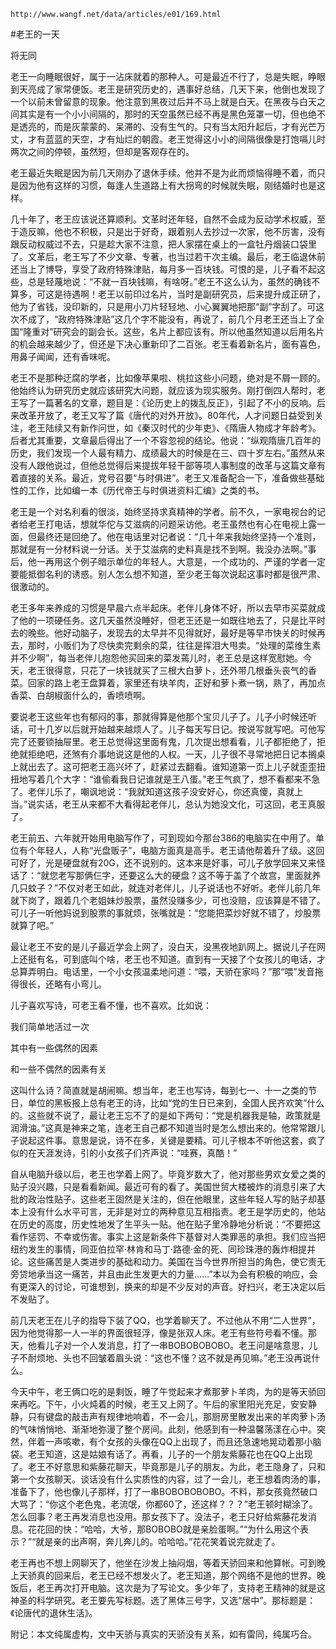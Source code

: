 `http://www.wangf.net/data/articles/e01/169.html`

#老王的一天

将无同

老王一向睡眠很好，属于一沾床就着的那种人。可是最近不行了，总是失眠，睁眼到天亮成了家常便饭。老王是研究历史的，遇事好总结，几天下来，他倒也发现了一个以前未曾留意的现象。他注意到黑夜过后并不马上就是白天。在黑夜与白天之间其实是有一个小小间隔的，那时的天空虽然已经不再是黑色笼罩一切，但也绝不是透亮的，而是灰蒙蒙的、呆滞的、没有生气的。只有当太阳升起后，才有光芒万丈，才有蓝蓝的天空，才有灿烂的朝霞。老王觉得这小小的间隔很像是打饱嗝儿时两次之间的停顿，虽然短，但却是客观存在的。 

老王最近失眠是因为前几天刚办了退休手续。他并不是为此而烦恼得睡不着，而只是因为他有这样的习惯，每逢人生道路上有大拐弯的时候就失眠，刚结婚时也是这样。 

几十年了，老王应该说还算顺利。文革时还年轻，自然不会成为反动学术权威，至于造反嘛，他也不积极，只是出于好奇，跟着别人去抄过一次家，他不厉害，没有跟反动权威过不去，只是趁大家不注意，把人家摆在桌上的一盒牡丹烟装口袋里了。文革后，老王写了不少文章、专著，也当过若干次主编。最后，老王临退休前还当上了博导，享受了政府特殊津贴，每月多一百块钱。可恨的是，儿子看不起这些，总是轻蔑地说：“不就一百块钱嘛，有啥呀。”老王不这么认为，虽然的确钱不算多，可这是待遇啊！老王以前印过名片，当时是副研究员，后来提升成正研了，他为了省钱，没印新的，只是用小刀片轻轻地、小心翼翼地把那“副”字刮了。可这次不成了，“政府特殊津贴”这几个字不能没有，再说了，前几个月老王还当上了全国“隆重对”研究会的副会长。这些，名片上都应该有。所以他虽然知道以后用名片的机会越来越少了，但还是下决心重新印了二百张。老王看着新名片，面有喜色，用鼻子闻闻，还有香味呢。 

老王不是那种迂腐的学者，比如像苹果啦、桃拉这些小问题，绝对是不屑一顾的。他始终认为研究历史就应该研究大问题，就应该为现实服务。刚打倒四人帮时，老王写了一篇著名的文章，题目是：《论历史上的拨乱反正》，引起了不小的反响。后来改革开放了，老王又写了篇《唐代的对外开放》。80年代，人才问题日益受到关注，老王陆续又有新作问世，如《秦汉时代的少年吏》、《隋唐人物成才年龄考》。后者尤其重要，文章最后得出了一个不容忽视的结论。他说：“纵观隋唐几百年的历史，我们发现一个人最有精力、成绩最大的时候是在三、四十岁左右。”虽然从来没有人跟他说过，但他总觉得后来提拔年轻干部等项人事制度的改革与这篇文章有着直接的关系。最近，党号召要“与时俱进”。老王又准备配合一下，准备做些基础性的工作，比如编一本《历代帝王与时俱进资料汇编》之类的书。 

老王是一个对名利看的很淡，始终坚持求真精神的学者。前不久，一家电视台的记者给老王打电话，想就华佗与艾滋病的问题采访他。老王虽然也有心在电视上露一面，但最终还是回绝了。他在电话里对记者说：“几十年来我始终坚持一个准则，那就是有一分材料说一分话。关于艾滋病的史料真是找不到啊。我没办法啊。”事后，他一再用这个例子暗示单位的年轻人。大意是，一个成功的、严谨的学者一定要能抵御名利的诱惑。别人怎么想不知道，至少老王每次说起这事时都是很严肃、很激动的。 

老王多年来养成的习惯是早晨六点半起床。老伴儿身体不好，所以去早市买菜就成了他的一项硬任务。这几天虽然没睡好，但老王还是一如既往地去了，只是比平时去的晚些。他好动脑子，发现去的太早并不见得就好，最好是等早市快关的时候再去，那时，小贩们为了尽快卖完剩余的菜，往往是挥泪大甩卖。“处理的菜维生素并不少啊”，每当老伴儿抱怨他买回来的菜发蔫儿时，老王总是这样宽慰她。今天，老王很得意，只花了一块钱就买了三根大白萝卜，还外带几根垂头丧气的香菜。回家的路上老王盘算着，家里还有块羊肉，正好和萝卜煮一锅，熟了，再加点香菜、白胡椒面什么的，香喷喷啊。 

要说老王这些年也有郁闷的事，那就得算是他那个宝贝儿子了。儿子小时候还听话，可十几岁以后就开始越来越烦人了。儿子每天写日记。按说写就写吧。可他写完了还要锁抽屉里。老王总觉得这里面有鬼，几次提出想看看，儿子都拒绝了，拒绝就拒绝吧，还煞有介事地说这是他的人权。一天，儿子很不寻常地把日记本搁桌上就出去了。这可把老王高兴坏了，赶紧过去翻看。谁知道第一页上儿子就歪歪扭扭地写着几个大字：“谁偷看我日记谁就是王八蛋。”老王气疯了，想不看都来不急了。老伴儿乐了，嘲讽地说：“我就知道这孩子没安好心，你还真傻，真就上当。”说实话，老王从来都不大看得起老伴儿，总认为她没文化，可这回，老王真服了。

老王前五、六年就开始用电脑写作了，可到现如今那台386的电脑实在中用了。单位有个年轻人，人称“光盘贩子”，电脑方面真是高手。老王请他帮着升了级。这回可好了，光是硬盘就有20G，还不说别的。这本来是好事，可儿子放学回来又来怪话了：“就您老写那俩仨字，还要这么大的硬盘？这不等于盖了个故宫，里面就养几只蚊子？”不仅对老王如此，就连对老伴儿，儿子说话也不好听。老伴儿前几年就下岗了，跟着几个老姐妹炒股票，虽然没赚多少，可也没赔，应该算是不错了。可儿子一听他妈说到股票的事就烦，张嘴就是：“您能把菜炒好就不错了，炒股票就算了吧。” 

最让老王不安的是儿子最近学会上网了，没白天，没黑夜地趴网上。据说儿子在网上还挺有名，可到底叫个啥，老王也不知道。直到有一天接了个女孩儿的电话，才总算弄明白。电话里，一个小女孩温柔地问道：“喂，天骄在家吗？”那“喂”发音拖得很长，还略有小弯儿。 

儿子喜欢写诗，可老王看不懂，也不喜欢。比如说： 



我们简单地活过一次 

其中有一些偶然的因素 

和一些不偶然的因素有关 


这叫什么诗？简直就是胡闹嘛。想当年，老王也写诗，每到七一、十一之类的节日，单位的黑板报上总有老王的诗，比如“党的生日已来到，全国人民齐欢笑”什么的。这些就不说了，最让老王忘不了的是如下两句：“党是机器我是轴，政策就是润滑油。”这真是神来之笔，连老王自己都不知道当时是怎么想出来的。他常常跟儿子说起这件事。意思是说，诗不在多，关键是要精。可儿子根本不听他这套，疯了似的在天涯发诗，引的小女孩子们齐声说：“哇赛，真酷！” 

自从电脑升级以后，老王也学着上网了。毕竟岁数大了，他对那些男欢女爱之类的贴子没兴趣，只是看看新闻。最近可有的看了。美国世贸大楼被炸的消息引来了大批的政治性贴子。这些老王固然是关注的，但在他眼里，这些年轻人写的贴子却基本上没有什么水平可言，无非是对立的两种意见互相指责。老王是学历史的，他站在历史的高度，历史性地发了生平头一贴。他在贴子里冷静地分析说：“不要把这看作惩罚、不幸或伤害。事实上这是新条件下基督对人类罪恶的承担。我们应当把纽约发生的事情，同亚伯拉罕·林肯和马丁·路德·金的死、同珍珠港的轰炸相提并论。这些痛苦是人类进步的基础和动力。美国在当今世界所担当的角色，使它责无旁贷地承当这一痛苦，并且由此生发更大的力量……”本以为会有积极的响应，会有更深入的讨论，可谁想到，换来的却是不少反对的声音。好扫兴，老王决定以后不发贴了。 

前几天老王在儿子的指导下装了QQ，也学着聊天了。不过他从不用“二人世界”，因为他觉得那一人一半的界面很轻浮，像是张双人床。老王有些符号看不懂。那天，他看儿子对一个人发消息，打了一串BOBOBOBOBO。老王问是啥意思，儿子不耐烦地、头也不回皱着眉头说：“这也不懂？这不就是再见嘛。”老王没再说什么。 

今天中午，老王俩口吃的是剩饭，睡了午觉起来才煮那萝卜羊肉，为的是等天骄回来再吃。下午，小火炖着的时候，老王又上网了。午后的家里阳光充足，安安静静，只有键盘的敲击声有规律地响着，不一会儿，那厨房里散发出来的羊肉萝卜汤的气味悄悄地、渐渐地弥漫了整个房间。此刻，他感到有一种温馨荡漾在心中。突然，伴着一声咳嗽，有个女孩的头像在QQ上出现了，而且还急速地晃动着那小脑袋。老王知道，这是姑娘有话了。再看，儿子的一个朋友紫藤花也在QQ上出现了。老王不好意思和紫藤花聊天，毕竟那是儿子的朋友。为此，老王隐身了，只和第一个女孩聊天。谈话没有什么实质性的内容，过了一会儿，老王想着肉汤的事，准备下了，他也像儿子那样，打了一串BOBOBOBOBO。不料，那女孩竟然破口大骂了：“你这个老色鬼，老流氓，你都60了，还这样？？？”老王顿时糊涂了。怎么回事？老王再发消息也没用。那女孩下了。没法子，老王只好给紫藤花发消息。花花回的快：“哈哈，大爷，那BOBOBO就是亲脸蛋啊。”“为什么用这个表示？”“就是亲的出声啊，奔儿奔儿的。哈哈哈。”花花笑着说完就走了。 

老王再也不想上网聊天了，他坐在沙发上抽闷烟，等着天骄回来和他算帐。可到晚上天骄真的回来后，老王已经不想发火了。老王知道，那个网络不是他的世界。晚饭后，老王再次打开电脑。这次是为了写论文。多少年了，支持老王精神的就是这神圣的科学研究。老王要先写标题。选了黑体三号字，又选“居中”。那标题是：《论唐代的退休生活》。

附记：本文纯属虚构，文中天骄与真实的天骄没有关系，如有雷同，纯属巧合。